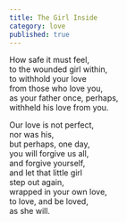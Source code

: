```yaml
---
title: The Girl Inside
category: love
published: true
---
```


How safe it must feel,  
to the wounded girl within,  
to withhold your love  
from those who love you,  
as your father once, perhaps,    
withheld his love from you.

Our love is not perfect,   
nor was his,  
but perhaps, one day,  
you will forgive us all,  
and forgive yourself,  
and let that little girl  
step out again,  
wrapped in your own love,   
to love, and be loved,  
as she will.
